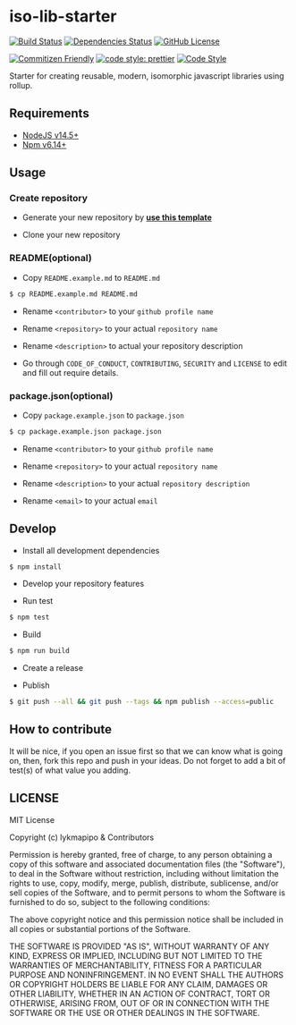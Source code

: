# iso-lib-starter

[![Build Status](https://travis-ci.org/lykmapipo/iso-lib-starter.svg?branch=master)](https://travis-ci.org/lykmapipo/iso-lib-starter)
[![Dependencies Status](https://david-dm.org/lykmapipo/iso-lib-starter.svg)](https://david-dm.org/lykmapipo/iso-lib-starter)
[![GitHub License](https://img.shields.io/github/license/lykmapipo/iso-lib-starter)](https://github.com/lykmapipo/iso-lib-starter/blob/master/LICENSE)

[![Commitizen Friendly](https://img.shields.io/badge/commitizen-friendly-brightgreen.svg)](http://commitizen.github.io/cz-cli/)
[![code style: prettier](https://img.shields.io/badge/code_style-prettier-ff69b4.svg)](https://github.com/prettier/prettier)
[![Code Style](https://badgen.net/badge/code%20style/airbnb/ff5a5f?icon=airbnb)](https://github.com/airbnb/javascript)

Starter for creating reusable, modern, isomorphic javascript libraries using rollup.

## Requirements

- [NodeJS v14.5+](https://nodejs.org)
- [Npm v6.14+](https://www.npmjs.com/)

## Usage

### Create repository

- Generate your new repository by **<a href="https://github.com/lykmapipo/iso-lib-starter/generate" target="_blank">use this template</a>**

- Clone your new repository

### README(optional)

- Copy `README.example.md` to `README.md`

```sh
$ cp README.example.md README.md
```

- Rename `<contributor>` to your `github profile name`

- Rename `<repository>` to your actual `repository name`

- Rename `<description>` to actual your repository description

- Go through `CODE_OF_CONDUCT`, `CONTRIBUTING`, `SECURITY` and `LICENSE` to edit and fill out require details.

### package.json(optional)

- Copy `package.example.json` to `package.json`

```sh
$ cp package.example.json package.json
```

- Rename `<contributor>` to your `github profile name`

- Rename `<repository>` to your actual `repository name`

- Rename `<description>` to your actual `repository description`

- Rename `<email>` to your actual `email`

## Develop

- Install all development dependencies

```sh
$ npm install
```

- Develop your repository features

- Run test

```sh
$ npm test
```

- Build

```sh
$ npm run build
```

- Create a release

- Publish

```sh
$ git push --all && git push --tags && npm publish --access=public
```

## How to contribute

It will be nice, if you open an issue first so that we can know what is going on, then, fork this repo and push in your ideas. Do not forget to add a bit of test(s) of what value you adding.

## LICENSE

MIT License

Copyright (c) lykmapipo & Contributors

Permission is hereby granted, free of charge, to any person obtaining a copy of this software and associated documentation files (the "Software"), to deal in the Software without restriction, including without limitation the rights to use, copy, modify, merge, publish, distribute, sublicense, and/or sell copies of the Software, and to permit persons to whom the Software is furnished to do so, subject to the following conditions:

The above copyright notice and this permission notice shall be included in all copies or substantial portions of the Software.

THE SOFTWARE IS PROVIDED "AS IS", WITHOUT WARRANTY OF ANY KIND, EXPRESS OR IMPLIED, INCLUDING BUT NOT LIMITED TO THE WARRANTIES OF MERCHANTABILITY, FITNESS FOR A PARTICULAR PURPOSE AND NONINFRINGEMENT. IN NO EVENT SHALL THE AUTHORS OR COPYRIGHT HOLDERS BE LIABLE FOR ANY CLAIM, DAMAGES OR OTHER LIABILITY, WHETHER IN AN ACTION OF CONTRACT, TORT OR OTHERWISE, ARISING FROM, OUT OF OR IN CONNECTION WITH THE SOFTWARE OR THE USE OR OTHER DEALINGS IN THE SOFTWARE.
